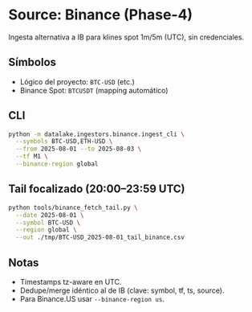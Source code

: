 # Source: Binance (Phase-4)

Ingesta alternativa a IB para klines spot 1m/5m (UTC), sin credenciales.

## Símbolos
- Lógico del proyecto: `BTC-USD` (etc.)
- Binance Spot: `BTCUSDT` (mapping automático)

## CLI
```bash
python -m datalake.ingestors.binance.ingest_cli \
  --symbols BTC-USD,ETH-USD \
  --from 2025-08-01 --to 2025-08-03 \
  --tf M1 \
  --binance-region global
```

## Tail focalizado (20:00–23:59 UTC)
```bash
python tools/binance_fetch_tail.py \
  --date 2025-08-01 \
  --symbol BTC-USD \
  --region global \
  --out ./tmp/BTC-USD_2025-08-01_tail_binance.csv
```

## Notas
- Timestamps tz-aware en UTC.
- Dedupe/merge idéntico al de IB (clave: symbol, tf, ts, source).
- Para Binance.US usar `--binance-region us`.
